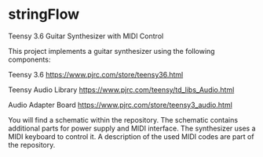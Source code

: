# stringFlow
Teensy 3.6 Guitar Synthesizer with MIDI Control

This project implements a guitar synthesizer using the following components:

Teensy 3.6 https://www.pjrc.com/store/teensy36.html

Teensy Audio Library https://www.pjrc.com/teensy/td_libs_Audio.html

Audio Adapter Board https://www.pjrc.com/store/teensy3_audio.html

You will find a schematic within the repository. The schematic contains additional parts for power supply and MIDI interface. The synthesizer uses a MIDI keyboard to control it. A description of the used MIDI codes are part of the repository.
